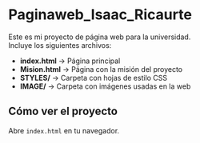# Paginaweb_Isaac_Ricaurte

Este es mi proyecto de página web para la universidad.  
Incluye los siguientes archivos:  

- **index.html** → Página principal  
- **Mision.html** → Página con la misión del proyecto  
- **STYLES/** → Carpeta con hojas de estilo CSS  
- **IMAGE/** → Carpeta con imágenes usadas en la web  

## Cómo ver el proyecto
Abre `index.html` en tu navegador.
